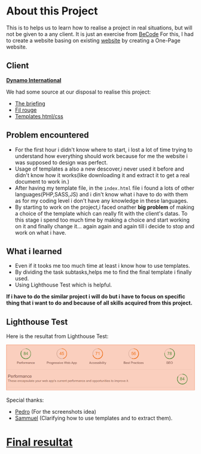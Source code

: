 
#                                  About this Project

This is to helps us to learn how to realise a project in real situations, but will not be given to a any client. It is just an exercise from [BeCode](https://github.com/becodeorg/lovelace-2/blob/master/Projects/fil-rouge/phase-1.md)
For this, I had to create a website basing on existing [website](http://www.dynamoweb.be/dynamo_international/fr/) by creating a One-Page website.

## Client

[**Dynamo International**](http://www.dynamoweb.be/dynamo_international/fr/)


We had some source at our disposal to realise this project:

* [The briefing](https://github.com/becodeorg/lovelace-2/blob/master/Projects/fil-rouge/phase-1.md)
* [Fil rouge](https://github.com/becodeorg/lovelace-2/tree/master/Projects/fil-rouge)
* [Templates html/css](https://html5up.net/)


## Problem encountered

* For the first hour i didn't know where to start, i lost a lot of time trying to understand how everything should work because for me the website i was supposed to design was perfect.
* Usage of templates a also a new descover,i never used it before and didn't know how it works(like downloading it and extract it to get a real document to work in.)
* After having my template file, in the `index.html` file i found a lots of other languages(PHP,SASS,JS) and i din't know what i have to do with them as for my coding level i don't have any knowledge in these languages.
* By starting to work on the project,i faced onather **big problem** of making a choice of the template which can really fit with the client's datas. To this stage i spend too much time by making a choice and start working on it and finally change it... again again and again till i decide to stop and work on what i have.

##  What i learned

* Even if it tooks me too much time at least i know how to use templates.
* By dividing the task subtasks,helps me to find the final template i finally used.
* Using Lighthouse Test which is helpful.


**If i have to do the similar project i will do but i have to focus on specific thing that i want to do and because of all skills acquired from this project.**


## Lighthouse Test

Here is the resultat from Lighthouse Test:
<div style="display:inline;">
   <img src ='assets/images/test.png'>
</div>

Special thanks:

* [Pedro](https://github.com/pedroseromenho) (For the screenshots idea)
* [Sammuel](https://github.com/SammuelJ?tab=repositories) (Clarifying how to use templates and to extract them).



# [Final resultat](https://marianeniwe.github.io/Filrouge-0-guerrilla/.)
